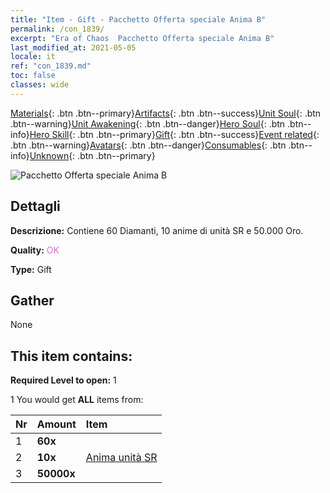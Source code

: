 ```yaml
---
title: "Item - Gift - Pacchetto Offerta speciale Anima B"
permalink: /con_1839/
excerpt: "Era of Chaos  Pacchetto Offerta speciale Anima B"
last_modified_at: 2021-05-05
locale: it
ref: "con_1839.md"
toc: false
classes: wide
---
```

 [Materials](/ItemsIT/){: .btn .btn--primary}[Artifacts](/ItemsIT/Artifacts/){: .btn .btn--success}[Unit Soul](/ItemsIT/UnitSoul/){: .btn .btn--warning}[Unit Awakening](/ItemsIT/UnitAwakening/){: .btn .btn--danger}[Hero Soul](/ItemsIT/HeroSoul/){: .btn .btn--info}[Hero Skill](/ItemsIT/HeroSkill/){: .btn .btn--primary}[Gift](/ItemsIT/Gift/){: .btn .btn--success}[Event related](/ItemsIT/Events/){: .btn .btn--warning}[Avatars](/ItemsIT/Avatars/){: .btn .btn--danger}[Consumables](/ItemsIT/Consumables/){: .btn .btn--info}[Unknown](/ItemsIT/Unknown/){: .btn .btn--primary}

 ![Pacchetto Offerta speciale Anima B](/images/t/i_907220.png)

## Dettagli
 **Descrizione:** Contiene 60 Diamanti, 10 anime di unità SR e 50.000 Oro.

 **Quality:** <span style="color: #DA70D6">OK</span>

 **Type:** Gift

## Gather

  None

## This item contains:

 **Required Level to open:** 1

 1 You would get **ALL** items  from:

  | Nr | Amount |     Item    |
  |:---|:-------|:------------|
  | 1 |  **60x** | <i class="fas fa-gem"/> |  | 
  | 2 |  **10x** | [Anima unità SR](/ItemsIT/con_534/) |  | 
  | 3 |  **50000x** | <i class="fas fa-coins"/> |  | 
